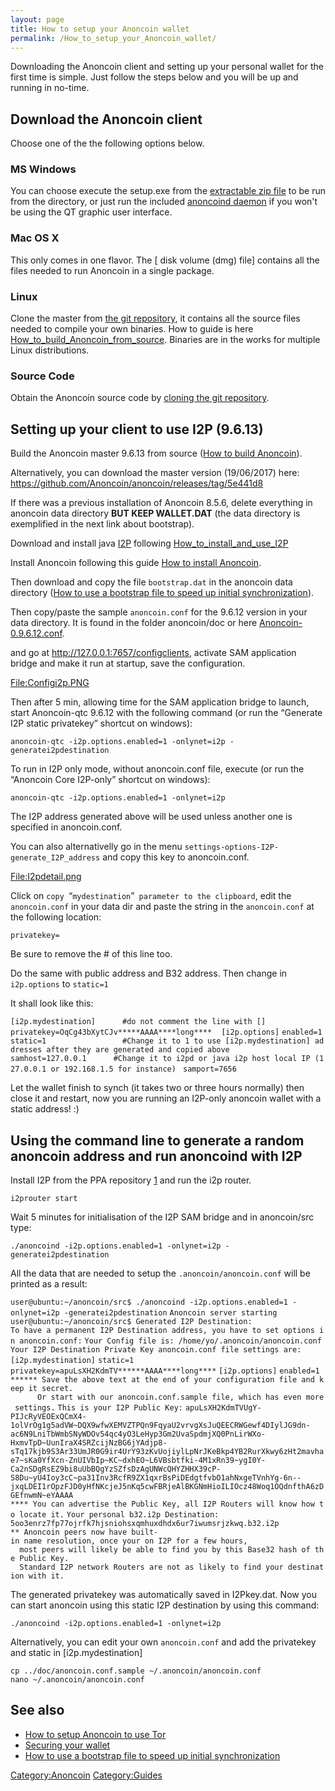 ```yaml
---
layout: page
title: How to setup your Anoncoin wallet
permalink: /How_to_setup_your_Anoncoin_wallet/
---
```


Downloading the Anoncoin client and setting up your personal wallet for the first time is simple. Just follow the steps below and you will be up and running in no-time.

Download the Anoncoin client
----------------------------

Choose one of the the following options below.

### MS Windows

You can choose execute the setup.exe from the [extractable zip file](https://anoncoin.net/downloads/0.9.6.11/) to be run from the directory, or just run the included [anoncoind daemon](https://anoncoin.net/downloads/0.9.6.11/) if you won't be using the QT graphic user interface.

### Mac OS X

This only comes in one flavor. The \[ disk volume (dmg) file\] contains all the files needed to run Anoncoin in a single package.

### Linux

Clone the master from [the git repository](https://github.com/Anoncoin/anoncoin), it contains all the source files needed to compile your own binaries. How to guide is here [How_to_build_Anoncoin_from_source](/How_to_build_Anoncoin_from_source "wikilink"). Binaries are in the works for multiple Linux distributions.

### Source Code

Obtain the Anoncoin source code by [cloning the git repository](https://github.com/Anoncoin/anoncoin).

Setting up your client to use I2P (9.6.13)
------------------------------------------

Build the Anoncoin master 9.6.13 from source ([How to build Anoncoin](/How_to_build_Anoncoin "wikilink")).

Alternatively, you can download the master version (19/06/2017) here: <https://github.com/Anoncoin/anoncoin/releases/tag/5e441d8>

If there was a previous installation of Anoncoin 8.5.6, delete everything in anoncoin data directory **BUT KEEP WALLET.DAT** (the data directory is exemplified in the next link about bootstrap).

Download and install java [I2P](/I2P "wikilink") following [How_to_install_and_use_I2P](/How_to_install_and_use_I2P "wikilink")

Install Anoncoin following this guide [How to install Anoncoin](/How_to_install_Anoncoin "wikilink").

Then download and copy the file `bootstrap.dat` in the anoncoin data directory ([How to use a bootstrap file to speed up initial synchronization](/How_to_use_a_bootstrap_file_to_speed_up_initial_synchronization "wikilink")).

Then copy/paste the sample `anoncoin.conf` for the 9.6.12 version in your data directory. It is found in the folder anoncoin/doc or here [Anoncoin-0.9.6.12.conf](/Anoncoin-0.9.6.12.conf "wikilink").

and go at <http://127.0.0.1:7657/configclients>, activate SAM application bridge and make it run at startup, save the configuration.

[<File:Configi2p.PNG>](/File:Configi2p.PNG "wikilink")

Then after 5 min, allowing time for the SAM application bridge to launch, start Anoncoin-qtc 9.6.12 with the following command (or run the “Generate I2P static privatekey” shortcut on windows):

`anoncoin-qtc -i2p.options.enabled=1 -onlynet=i2p -generatei2pdestination`

To run in I2P only mode, without anoncoin.conf file, execute (or run the “Anoncoin Core I2P-only” shortcut on windows):

`anoncoin-qtc -i2p.options.enabled=1 -onlynet=i2p`

The I2P address generated above will be used unless another one is specified in anoncoin.conf.

You can also alternativelly go in the menu `settings-options-I2P-generate_I2P_address` and copy this key to anoncoin.conf.

[<File:I2pdetail.png>](/File:I2pdetail.png "wikilink")

Click on `copy `“`mydestination`”` parameter to the clipboard`, edit the `anoncoin.conf` in your data dir and paste the string in the `anoncoin.conf` at the following location:

`privatekey=`

Be sure to remove the \# of this line too.

Do the same with public address and B32 address. Then change in `i2p.options` to `static=1`

It shall look like this:

`[i2p.mydestination]      #do not comment the line with []`
`privatekey=OqCg43bXytCJv*****AAAA****long****`
` `
`[i2p.options]`
`enabled=1`
`static=1                 #Change it to 1 to use [i2p.mydestination] addresses after they are generated and copied above `
`samhost=127.0.0.1      #Change it to i2pd or java i2p host local IP (127.0.0.1 or 192.168.1.5 for instance) `
`samport=7656`

Let the wallet finish to synch (it takes two or three hours normally) then close it and restart, now you are running an I2P-only anoncoin wallet with a static address! :)

Using the command line to generate a random anoncoin address and run anoncoind with I2P
---------------------------------------------------------------------------------------

Install I2P from the PPA repository [1](https://geti2p.net/en/download/debian#ubuntu) and run the i2p router.

`i2prouter start`

Wait 5 minutes for initialisation of the I2P SAM bridge and in anoncoin/src type:

`./anoncoind -i2p.options.enabled=1 -onlynet=i2p -generatei2pdestination`

All the data that are needed to setup the `.anoncoin/anoncoin.conf` will be printed as a result:

`user@ubuntu:~/anoncoin/src$ ./anoncoind -i2p.options.enabled=1 -onlynet=i2p -generatei2pdestination`
`Anoncoin server starting`
`user@ubuntu:~/anoncoin/src$ Generated I2P Destination: `
`To have a permanent I2P Destination address, you have to set options in anoncoin.conf:`
`Your Config file is: /home/yo/.anoncoin/anoncoin.conf`
`Your I2P Destination Private Key anoncoin.conf file settings are:`
`[i2p.mydestination]`
`static=1`
`privatekey=apuLsXH2KdmTV******AAAA****long****`
`[i2p.options]`
`enabled=1`
`****** Save the above text at the end of your configuration file and keep it secret.`
`      Or start with our anoncoin.conf.sample file, which has even more settings.`
`This is your I2P Public Key:`
`apuLsXH2KdmTVUgY-PIJcRyVEOExQCmX4-1olVrOg1g5adVW~DQX9wfwXEMVZTPQn9FqyaU2vrvgXsJuQEECRWGewf4DIylJG9dn-ac6N9LniTbWmbSNyWDOv54qc4yO3LeHyp3Gm2UvaSpdmjXQ0PnLirWXo-HxmvTpD~UunIraX4SRZcijNzBG6jYAdjp8-sTq17kjb9S3Ar33UmJR0G9ir4UrY93zKvUojiylLpNrJKeBkp4YB2RurXkwy6zHt2mavhae7~sKa0YfXcn-ZnUIVbIp~KC~dxhEO~L6VBsbtfki-4M1xRn39~ygI0Y-Ca2nSDgRsEZ9bi8uUbBQgYzSZfsDzAgUNWcQHYZHHX39cP-S8Du~yU4Ioy3cC~pa31Inv3RcfR9ZX1qxrBsPiDEdgtfvbO1ahNxgeTVnhYg-6n--jxqLDEI1rOpzFJD0yHfNKcjeJ5nKq5cwFBRjeAlBKGNmHioILIOcz48Woq1OQdnfthA6zDGEfnwmN~eYAAAA`
`**** You can advertise the Public Key, all I2P Routers will know how to locate it.`
`Your personal b32.i2p Destination:`
`5oo3enrz7fp77ojrfk7hjsniohsxqmhuxdhdx6ur7iwumsrjzkwq.b32.i2p`
`** Anoncoin peers now have built-in name resolution, once your on I2P for a few hours,`
`  most peers will likely be able to find you by this Base32 hash of the Public Key.`
`  Standard I2P network Routers are not as likely to find your destination with it.`

The generated privatekey was automatically saved in I2Pkey.dat. Now you can start anoncoin using this static I2P destination by using this command:

`./anoncoind -i2p.options.enabled=1 -onlynet=i2p`

Alternatively, you can edit your own `anoncoin.conf` and add the privatekey and static in \[i2p.mydestination\]

`cp ../doc/anoncoin.conf.sample ~/.anoncoin/anoncoin.conf`
`nano ~/.anoncoin/anoncoin.conf`

See also
--------

-   [How to setup Anoncoin to use Tor](/How_to_setup_Anoncoin_to_use_Tor "wikilink")
-   [Securing your wallet](/Securing_your_wallet "wikilink")
-   [How to use a bootstrap file to speed up initial synchronization](/How_to_use_a_bootstrap_file_to_speed_up_initial_synchronization "wikilink")

[Category:Anoncoin](/Category:Anoncoin "wikilink") [Category:Guides](/Category:Guides "wikilink")
